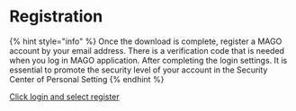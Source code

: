 # Registration

{% hint style="info" %}
Once the download is complete, register a MAGO account by your email address. There is a verification code that is needed when you log in MAGO application. After completing the login settings. It is essential to promote the security level of your account in the Security Center of Personal Setting
{% endhint %}

[Click login and select register](https://magoverse.net)
